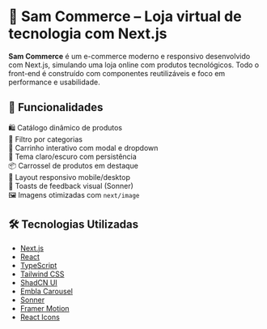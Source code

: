 # 🛒 Sam Commerce – Loja virtual de tecnologia com Next.js

**Sam Commerce** é um e-commerce moderno e responsivo desenvolvido com Next.js, simulando uma loja online com produtos tecnológicos. Todo o front-end é construído com componentes reutilizáveis e foco em performance e usabilidade.

## 🧩 Funcionalidades

🛍️ Catálogo dinâmico de produtos  
🔎 Filtro por categorias  
🛒 Carrinho interativo com modal e dropdown  
🌙 Tema claro/escuro com persistência  
📦 Carrossel de produtos em destaque  
📱 Layout responsivo mobile/desktop  
📢 Toasts de feedback visual (Sonner)  
🖼️ Imagens otimizadas com `next/image`

## 🛠️ Tecnologias Utilizadas

- [Next.js](https://nextjs.org/)
- [React](https://react.dev/)
- [TypeScript](https://www.typescriptlang.org/)
- [Tailwind CSS](https://tailwindcss.com/)
- [ShadCN UI](https://ui.shadcn.com/)
- [Embla Carousel](https://www.embla-carousel.com/)
- [Sonner](https://sonner.emilkowal.ski/)
- [Framer Motion](https://www.framer.com/motion/)
- [React Icons](https://react-icons.github.io/react-icons/)
